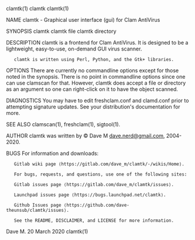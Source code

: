 clamtk(1)                                                                      clamtk                                                                      clamtk(1)

NAME
       clamtk - Graphical user interface (gui) for Clam AntiVirus

SYNOPSIS
       clamtk
       clamtk file
       clamtk directory

DESCRIPTION
       clamtk is a frontend for Clam AntiVirus. It is designed to be a lightweight, easy-to-use, on-demand GUI virus scanner.

       clamtk is written using Perl, Python, and the Gtk+ libraries.

OPTIONS
       There  are  currently  no commandline options except for those noted in the synopsis. There is no point in commandline options since one can use clamscan for
       that.   However, clamtk does accept a file or directory as an argument so one can right-click on it to have the object scanned.

DIAGNOSTICS
       You may have to edit freshclam.conf and clamd.conf prior to attempting signature updates. See your distribution's documentation for more.

SEE ALSO
       clamscan(1), freshclam(1), sigtool(1).

AUTHOR
       clamtk was written by © Dave M <dave.nerd@gmail.com>, 2004-2020.

BUGS
       For information and downloads:

       Gitlab wiki page ⟨https://gitlab.com/dave_m/clamtk/-/wikis/Home⟩.

       For bugs, requests, and questions, use one of the following sites:

       Gitlab issues page ⟨https://gitlab.com/dave_m/clamtk/issues⟩.

       Launchpad issues page ⟨https://bugs.launchpad.net/clamtk⟩.

       Github Issues page ⟨https://github.com/dave-theunsub/clamtk/issues⟩.

       See the README, DISCLAIMER, and LICENSE for more information.

Dave M.                                                                     20 March 2020                                                                  clamtk(1)
